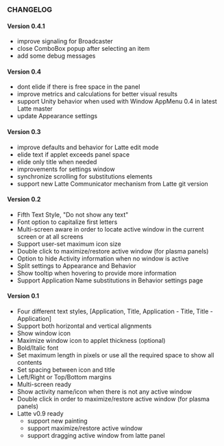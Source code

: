 ### CHANGELOG

#### Version 0.4.1

* improve signaling for Broadcaster
* close ComboBox popup after selecting an item
* add some debug messages

#### Version 0.4

* dont elide if there is free space in the panel
* improve metrics and calculations for better visual results
* support Unity behavior when used with Window AppMenu 0.4 in latest Latte master
* update Appearance settings

#### Version 0.3

* improve defaults and behavior for Latte edit mode
* elide text if applet exceeds panel space
* elide only title when needed
* improvements for settings window
* synchronize scrolling for substitutions elements
* support new Latte Communicator mechanism from Latte git version

#### Version 0.2

* Fifth Text Style, "Do not show any text"
* Font option to capitalize first letters
* Multi-screen aware in order to locate active window in the current screen or at all screens
* Support user-set maximum icon size
* Double click to maximize/restore active window (for plasma panels)
* Option to hide Activity information when no window is active
* Split settings to Appearance and Behavior
* Show tooltip when hovering to provide more information
* Support Application Name substitutions in Behavior settings page

#### Version 0.1

* Four different text styles, [Application, Title, Application - Title, Title - Application]
* Support both horizontal and vertical alignments
* Show window icon
* Maximize window icon to applet thickness (optional)
* Bold/Italic font
* Set maximum length in pixels or use all the required space to show all contents
* Set spacing between icon and title
* Left/Right or Top/Bottom margins
* Multi-screen ready
* Show activity name/icon when there is not any active window
* Double click in order to maximize/restore active window (for plasma panels)
* Latte v0.9 ready
  * support new painting
  * support maximize/restore active window
  * support dragging active window from latte panel
